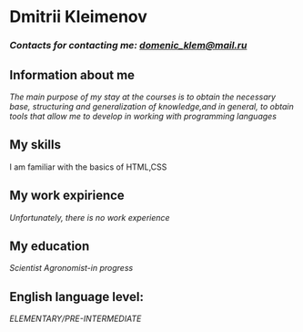 # Dmitrii Kleimenov
### *Contacts for contacting me: domenic_klem@mail.ru*
## Information about me
 *The main purpose of my stay at the courses is to obtain the necessary base, structuring and generalization of knowledge,and in general, to obtain tools that allow me to develop in working with programming languages*
## My skills
  I am familiar with the basics of HTML,CSS
        <!doctype html>
        <html>
            <head>
            </head>
            <body>
            </body>
        </html>
## My work expirience
*Unfortunately, there is no work experience*
## My education
*Scientist Agronomist-in progress*
## English language level:
*ELEMENTARY/PRE-INTERMEDIATE*